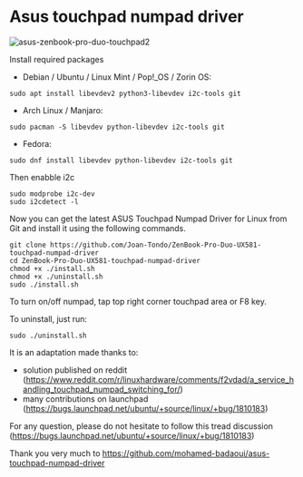 # Asus touchpad numpad driver

![asus-zenbook-pro-duo-touchpad2](https://user-images.githubusercontent.com/86166007/122673280-f5f76a00-d1cf-11eb-9fec-a646800f3e6b.jpg)


Install required packages

- Debian / Ubuntu / Linux Mint / Pop!_OS / Zorin OS:
```
sudo apt install libevdev2 python3-libevdev i2c-tools git
```

- Arch Linux / Manjaro:
```
sudo pacman -S libevdev python-libevdev i2c-tools git
```

- Fedora:
```
sudo dnf install libevdev python-libevdev i2c-tools git
```

Then enabble i2c
```
sudo modprobe i2c-dev
sudo i2cdetect -l
```

Now you can get the latest ASUS Touchpad Numpad Driver for Linux from Git and install it using the following commands.
```
git clone https://github.com/Joan-Tondo/ZenBook-Pro-Duo-UX581-touchpad-numpad-driver
cd ZenBook-Pro-Duo-UX581-touchpad-numpad-driver
chmod +x ./install.sh
chmod +x ./uninstall.sh
sudo ./install.sh
```

To turn on/off numpad, tap top right corner touchpad area or F8 key.

To uninstall, just run:
```
sudo ./uninstall.sh
```

It is an adaptation made thanks to:
 - solution published on reddit (https://www.reddit.com/r/linuxhardware/comments/f2vdad/a_service_handling_touchpad_numpad_switching_for/) 
 - many contributions on launchpad (https://bugs.launchpad.net/ubuntu/+source/linux/+bug/1810183)

For any question, please do not hesitate to follow this tread discussion
(https://bugs.launchpad.net/ubuntu/+source/linux/+bug/1810183)

Thank you very much to https://github.com/mohamed-badaoui/asus-touchpad-numpad-driver

